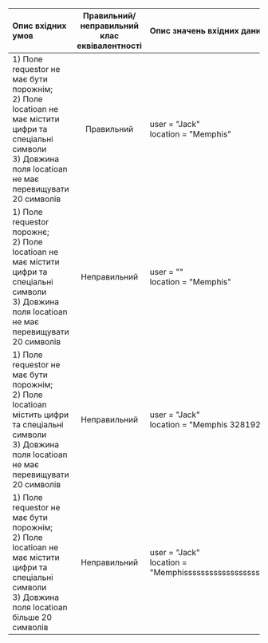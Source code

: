 |Опис вхідних умов|Правильний/неправильний клас еквівалентності|Опис значень вхідних даних|
|:-----|:-----:|:-----|
|1) Поле requestor не має бути порожнім;<br> 2) Поле locatioan не має містити цифри та спеціальні символи <br> 3) Довжина поля locatioan не має перевищувати 20 символів<br> |Правильний|user = "Jack"<br> location = "Memphis" |
|1) Поле requestor порожнє;<br> 2) Поле locatioan не має містити цифри та спеціальні символи <br> 3) Довжина поля locatioan не має перевищувати 20 символів<br> |Неправильний|user = ""<br> location = "Memphis"|
|1) Поле requestor не має бути порожнім;<br> 2) Поле locatioan містить цифри та спеціальні символи <br> 3) Довжина поля locatioan не має перевищувати 20 символів<br> |Неправильний|user = "Jack"<br> location = "Memphis 3281923812093"|
|1) Поле requestor не має бути порожнім;<br> 2) Поле locatioan не має містити цифри та спеціальні символи <br> 3) Довжина поля locatioan більше 20 символів<br> |Неправильний|user = "Jack"<br> location = "Memphissssssssssssssssssssssssssssssss"|
